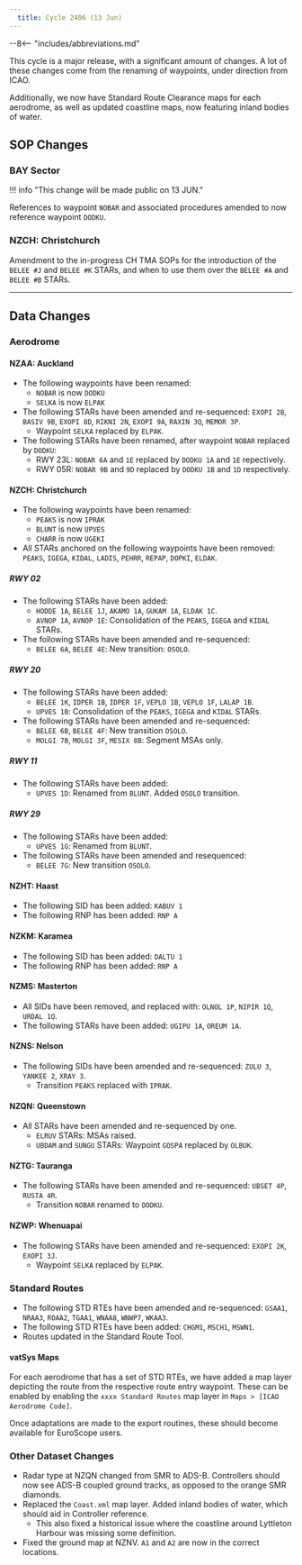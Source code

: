 ```yaml
---
  title: Cycle 2406 (13 Jun)
---
```


--8<-- "includes/abbreviations.md"

This cycle is a major release, with a significant amount of changes. A lot of these changes come from the renaming of waypoints, under direction from ICAO.

Additionally, we now have Standard Route Clearance maps for each aerodrome, as well as updated coastline maps, now featuring inland bodies of water.

## SOP Changes

### BAY Sector

!!! info "This change will be made public on 13 JUN."

References to waypoint `NOBAR` and associated procedures amended to now reference waypoint `DODKU`.


### NZCH: Christchurch

Amendment to the in-progress CH TMA SOPs for the introduction of the `BELEE #J` and `BELEE #K` STARs, and when to use them over the `BELEE #A` and `BELEE #B` STARs.

----

## Data Changes

### Aerodrome

#### NZAA: Auckland

- The following waypoints have been renamed:
    - `NOBAR` is now `DODKU`
    - `SELKA` is now `ELPAK`
- The following STARs have been amended and re-sequenced: `EXOPI 2B`, `BASIV 9B`, `EXOPI 8D`, `RIKNI 2N`, `EXOPI 9A`, `RAXIN 3Q`, `MEMOR 3P`.
    - Waypoint `SELKA` replaced by `ELPAK`.
- The following STARs have been renamed, after waypoint `NOBAR` replaced by `DODKU`:
    - RWY 23L: `NOBAR 6A` and `1E` replaced by `DODKU 1A` and `1E` repectively. 
    - RWY 05R: `NOBAR 9B` and `9D` replaced by `DODKU 1B` and `1D` respectively.

#### NZCH: Christchurch

- The following waypoints have been renamed:
    - `PEAKS` is now `IPRAK`
    - `BLUNT` is now `UPVES`
    - `CHARR` is now `UGEKI`
- All STARs anchored on the following waypoints have been removed: `PEAKS`, `IGEGA`, `KIDAL`, `LADIS`, `PEHRR`, `REPAP`, `DOPKI`, `ELDAK`.

##### RWY 02

- The following STARs have been added: 
    - `HODDE 1A`, `BELEE 1J`, `AKAMO 1A`, `GUKAM 1A`, `ELDAK 1C`.
    - `AVNOP 1A`, `AVNOP 1E`: Consolidation of the `PEAKS`, `IGEGA` and `KIDAL` STARs.
- The following STARs have been amended and re-sequenced: 
    - `BELEE 6A`, `BELEE 4E`: New transition: `OSOLO`. 

##### RWY 20

- The following STARs have been added:
    - `BELEE 1K`, `IDPER 1B`, `IDPER 1F`, `VEPLO 1B`, `VEPLO 1F`, `LALAP 1B`.
    - `UPVES 1B`: Consolidation of the `PEAKS`, `IGEGA` and `KIDAL` STARs.
- The following STARs have been amended and re-sequenced:
    - `BELEE 6B`, `BELEE 4F`: New transition `OSOLO`.
    - `MOLGI 7B`, `MOLGI 3F`, `MESIX 8B`: Segment MSAs only.

##### RWY 11

- The following STARs have been added:
    - `UPVES 1D`: Renamed from `BLUNT`. Added `OSOLO` transition.

##### RWY 29

- The following STARs have been added:
    - `UPVES 1G`: Renamed from `BLUNT`.
- The following STARs have been amended and resequenced:
    - `BELEE 7G`: New transition `OSOLO`. 

#### NZHT: Haast

- The following SID has been added: `KABUV 1`
- The following RNP has been added: `RNP A`

#### NZKM: Karamea

- The following SID has been added: `DALTU 1`
- The following RNP has been added: `RNP A`

#### NZMS: Masterton

- All SIDs have been removed, and replaced with: `OLNOL 1P`, `NIPIR 1Q`, `URDAL 1Q`.
- The following STARs have been added: `UGIPU 1A`, `OREUM 1A`.

#### NZNS: Nelson

- The following SIDs have been amended and re-sequenced: `ZULU 3`, `YANKEE 2`, `XRAY 3`.
    - Transition `PEAKS` replaced with `IPRAK`.

#### NZQN: Queenstown

- All STARs have been amended and re-sequenced by one.
    - `ELRUV` STARs: MSAs raised.
    - `UBDAM` and `SUNGU` STARs: Waypoint `GOSPA` replaced by `OLBUK`.

#### NZTG: Tauranga

- The following STARs have been amended and re-sequenced: `UBSET 4P`, `RUSTA 4R`.
    - Transition `NOBAR` renamed to `DODKU`.

#### NZWP: Whenuapai

- The following STARs have been amended and re-sequenced: `EXOPI 2K`, `EXOPI 3J`.
    - Waypoint `SELKA` replaced by `ELPAK`.

### Standard Routes

- The following STD RTEs have been amended and re-sequenced: `GSAA1`, `NRAA3`, `ROAA2`, `TGAA1`, `WNAA8`, `WNWP7`, `WKAA3`. 
- The following STD RTEs have been added: `CHGM1`, `MSCH1`, `MSWN1`.
- Routes updated in the Standard Route Tool.

#### vatSys Maps

For each aerodrome that has a set of STD RTEs, we have added a map layer depicting the route from the respective route entry waypoint. These can be enabled by enabling the `xxxx Standard Routes` map layer in `Maps > [ICAO Aerodrome Code]`.

Once adaptations are made to the export routines, these should become available for EuroScope users.

### Other Dataset Changes

- Radar type at NZQN changed from SMR to ADS-B. Controllers should now see ADS-B coupled ground tracks, as opposed to the orange SMR diamonds.
- Replaced the `Coast.xml` map layer. Added inland bodies of water, which should aid in Controller reference.
    - This also fixed a historical issue where the coastline around Lyttleton Harbour was missing some definition. 
- Fixed the ground map at NZNV. `A1` and `A2` are now in the correct locations.


